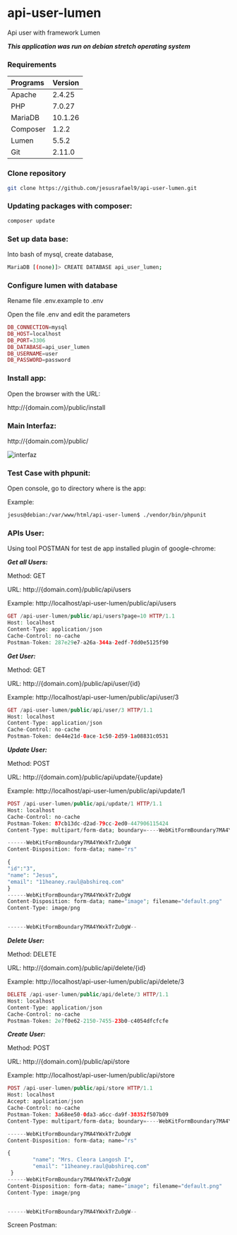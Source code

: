 # api-user-lumen
Api user with framework Lumen




***This application was run on debian stretch operating system***

### Requirements

Programs                | Version
:-----------------------|:----------
 Apache                 | 2.4.25
 PHP   	                | 7.0.27
 MariaDB                | 10.1.26
 Composer 				| 1.2.2
 Lumen                  | 5.5.2
 Git 					| 2.11.0


### Clone repository

```bash
git clone https://github.com/jesusrafael9/api-user-lumen.git

```


### Updating packages with composer: 

```bash
composer update

```

### Set up data base:
Into bash of mysql, create database,  

```bash
MariaDB [(none)]> CREATE DATABASE api_user_lumen;

```


### Configure lumen with database

Rename file .env.example to  .env 

Open the file .env and edit the parameters

```php
DB_CONNECTION=mysql
DB_HOST=localhost
DB_PORT=3306
DB_DATABASE=api_user_lumen
DB_USERNAME=user
DB_PASSWORD=password

``` 


### Install app:
Open the browser with the URL:

http://{domain.com}/public/install



### Main Interfaz:
http://{domain.com}/public/

![interfaz](https://user-images.githubusercontent.com/15696325/36364072-ab9fc0fc-1520-11e8-87d5-feed6cd88497.png)


### Test Case with phpunit: 

Open console, go to directory where is the app: 

Example: 

```bash
jesus@debian:/var/www/html/api-user-lumen$ ./vendor/bin/phpunit 

```


### APIs User: 
Using tool POSTMAN for test de app installed plugin of google-chrome:

***Get all Users:***

Method: GET 

URL: http://{domain.com}/public/api/users

Example: http://localhost/api-user-lumen/public/api/users

```php
GET /api-user-lumen/public/api/users?page=10 HTTP/1.1
Host: localhost
Content-Type: application/json
Cache-Control: no-cache
Postman-Token: 287e29e7-a26a-344a-2edf-7dd0e5125f90

``` 


***Get User:***

Method: GET

URL: http://{domain.com}/public/api/user/{id}

Example: http://localhost/api-user-lumen/public/api/user/3

```php
GET /api-user-lumen/public/api/user/3 HTTP/1.1
Host: localhost
Content-Type: application/json
Cache-Control: no-cache
Postman-Token: de44e21d-0ace-1c50-2d59-1a08831c0531

``` 


***Update User:***

Method: POST

URL: http://{domain.com}/public/api/update/{update}

Example: http://localhost/api-user-lumen/public/api/update/1 

```php
POST /api-user-lumen/public/api/update/1 HTTP/1.1
Host: localhost
Cache-Control: no-cache
Postman-Token: 87cb13dc-d2ad-79cc-2ed0-447906115424
Content-Type: multipart/form-data; boundary=----WebKitFormBoundary7MA4YWxkTrZu0gW

------WebKitFormBoundary7MA4YWxkTrZu0gW
Content-Disposition: form-data; name="rs"

{
"id":"3", 
"name": "Jesus",
"email": "11heaney.raul@abshireq.com"
}
------WebKitFormBoundary7MA4YWxkTrZu0gW
Content-Disposition: form-data; name="image"; filename="default.png"
Content-Type: image/png


------WebKitFormBoundary7MA4YWxkTrZu0gW--

``` 


***Delete User:***

Method: DELETE

URL: http://{domain.com}/public/api/delete/{id} 

Example: http://localhost/api-user-lumen/public/api/delete/3

```php
DELETE /api-user-lumen/public/api/delete/3 HTTP/1.1
Host: localhost
Content-Type: application/json
Cache-Control: no-cache
Postman-Token: 2e7f0e62-2150-7455-23b0-c4054dfcfcfe

``` 

***Create User:***

Method: POST

URL: http://{domain.com}/public/api/store

Example: http://localhost/api-user-lumen/public/api/store

```php
POST /api-user-lumen/public/api/store HTTP/1.1
Host: localhost
Accept: application/json
Cache-Control: no-cache
Postman-Token: 3a68ee50-0da3-a6cc-da9f-38352f507b09
Content-Type: multipart/form-data; boundary=----WebKitFormBoundary7MA4YWxkTrZu0gW

------WebKitFormBoundary7MA4YWxkTrZu0gW
Content-Disposition: form-data; name="rs"

{
        "name": "Mrs. Cleora Langosh I",
        "email": "11heaney.raul@abshireq.com"
 }
------WebKitFormBoundary7MA4YWxkTrZu0gW
Content-Disposition: form-data; name="image"; filename="default.png"
Content-Type: image/png


------WebKitFormBoundary7MA4YWxkTrZu0gW--

``` 

Screen Postman: 





